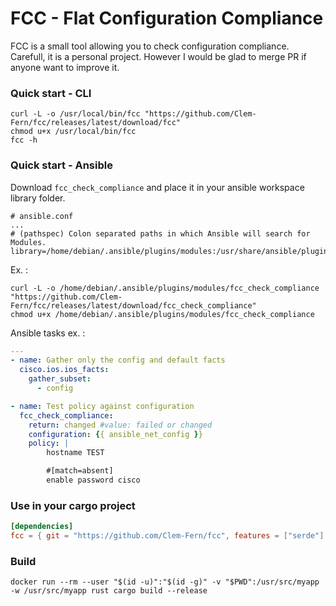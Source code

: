 # FCC - Flat Configuration Compliance

FCC is a small tool allowing you to check configuration compliance.
Carefull, it is a personal project. However I would be glad to merge PR if anyone want to improve it.

### Quick start - CLI

```
curl -L -o /usr/local/bin/fcc "https://github.com/Clem-Fern/fcc/releases/latest/download/fcc"
chmod u+x /usr/local/bin/fcc
fcc -h
```

### Quick start - Ansible

Download `fcc_check_compliance` and place it in your ansible workspace library folder.
```
# ansible.conf
...
# (pathspec) Colon separated paths in which Ansible will search for Modules.
library=/home/debian/.ansible/plugins/modules:/usr/share/ansible/plugins/modules
```

Ex. :
```
curl -L -o /home/debian/.ansible/plugins/modules/fcc_check_compliance "https://github.com/Clem-Fern/fcc/releases/latest/download/fcc_check_compliance"
chmod u+x /home/debian/.ansible/plugins/modules/fcc_check_compliance
```

Ansible tasks ex. :
```yaml
---
- name: Gather only the config and default facts
  cisco.ios.ios_facts:
    gather_subset:
      - config

- name: Test policy against configuration
  fcc_check_compliance:
    return: changed #value: failed or changed
    configuration: {{ ansible_net_config }}
    policy: |
        hostname TEST

        #[match=absent]
        enable password cisco  

```

### Use in your cargo project

```toml
[dependencies]
fcc = { git = "https://github.com/Clem-Fern/fcc", features = ["serde"] }
```

### Build
```
docker run --rm --user "$(id -u)":"$(id -g)" -v "$PWD":/usr/src/myapp -w /usr/src/myapp rust cargo build --release
```